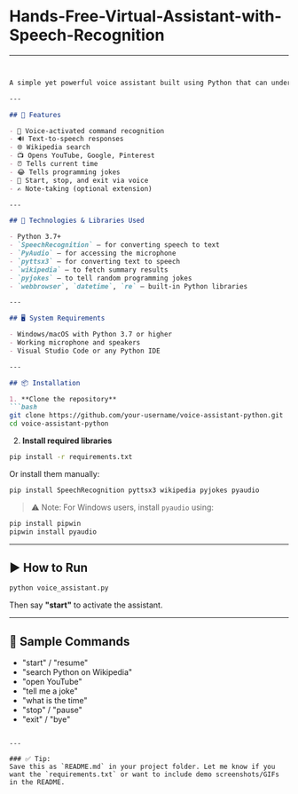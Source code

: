 # Hands-Free-Virtual-Assistant-with-Speech-Recognition

---

````markdown


A simple yet powerful voice assistant built using Python that can understand voice commands, search Wikipedia, open websites, tell jokes, provide time, and more — all through your voice.

---

## 🚀 Features

- 🎤 Voice-activated command recognition
- 🔊 Text-to-speech responses
- 🌐 Wikipedia search
- 📺 Opens YouTube, Google, Pinterest
- ⏰ Tells current time
- 😂 Tells programming jokes
- 🛑 Start, stop, and exit via voice
- ✍️ Note-taking (optional extension)

---

## 🧰 Technologies & Libraries Used

- Python 3.7+
- `SpeechRecognition` – for converting speech to text  
- `PyAudio` – for accessing the microphone  
- `pyttsx3` – for converting text to speech  
- `wikipedia` – to fetch summary results  
- `pyjokes` – to tell random programming jokes  
- `webbrowser`, `datetime`, `re` – built-in Python libraries

---

## 🖥️ System Requirements

- Windows/macOS with Python 3.7 or higher  
- Working microphone and speakers  
- Visual Studio Code or any Python IDE

---

## 📦 Installation

1. **Clone the repository**
```bash
git clone https://github.com/your-username/voice-assistant-python.git
cd voice-assistant-python
````

2. **Install required libraries**

```bash
pip install -r requirements.txt
```

Or install them manually:

```bash
pip install SpeechRecognition pyttsx3 wikipedia pyjokes pyaudio
```

> ⚠️ Note: For Windows users, install `pyaudio` using:

```bash
pip install pipwin
pipwin install pyaudio
```

---

## ▶️ How to Run

```bash
python voice_assistant.py
```

Then say **"start"** to activate the assistant.

---

## 📝 Sample Commands

* "start" / "resume"
* "search Python on Wikipedia"
* "open YouTube"
* "tell me a joke"
* "what is the time"
* "stop" / "pause"
* "exit" / "bye"

```

---

### ✅ Tip:
Save this as `README.md` in your project folder. Let me know if you want the `requirements.txt` or want to include demo screenshots/GIFs in the README.
```

